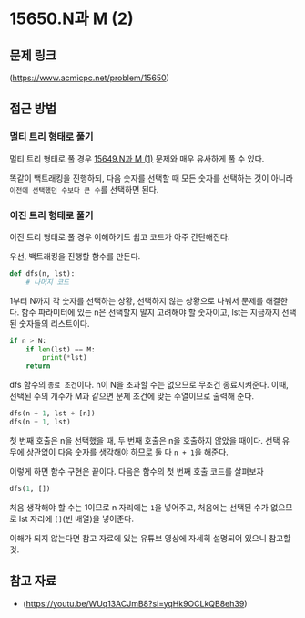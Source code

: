 # 15650.N과 M (2)

## 문제 링크

(https://www.acmicpc.net/problem/15650)

## 접근 방법

### 멀티 트리 형태로 풀기

멀티 트리 형태로 풀 경우 [15649.N과 M (1)](<../15649.N과%20M%20(1)/README.md>) 문제와 매우 유사하게 풀 수 있다.

똑같이 백트래킹을 진행하되, 다음 숫자를 선택할 때 모든 숫자를 선택하는 것이 아니라 `이전에 선택했던 수보다 큰 수`를 선택하면 된다.

### 이진 트리 형태로 풀기

이진 트리 형태로 풀 경우 이해하기도 쉽고 코드가 아주 간단해진다.

우선, 백트래킹을 진행할 함수를 만든다.

```python
def dfs(n, lst):
    # 나머지 코드
```

1부터 N까지 각 숫자를 선택하는 상황, 선택하지 않는 상황으로 나눠서 문제를 해결한다. 함수 파라미터에 있는 n은 선택할지 말지 고려해야 할 숫자이고, lst는 지금까지 선택된 숫자들의 리스트이다.

```python
if n > N:
    if len(lst) == M:
        print(*lst)
    return
```

dfs 함수의 `종료 조건`이다. n이 N을 초과할 수는 없으므로 무조건 종료시켜준다. 이때, 선택된 수의 개수가 M과 같으면 문제 조건에 맞는 수열이므로 출력해 준다.

```python
dfs(n + 1, lst + [n])
dfs(n + 1, lst)
```

첫 번째 호출은 n을 선택했을 때, 두 번째 호출은 n을 호출하지 않았을 때이다. 선택 유무에 상관없이 다음 숫자를 생각해야 하므로 둘 다 `n + 1`을 해준다.

이렇게 하면 함수 구현은 끝이다. 다음은 함수의 첫 번째 호출 코드를 살펴보자

```python
dfs(1, [])
```

처음 생각해야 할 수는 1이므로 n 자리에는 `1`을 넣어주고, 처음에는 선택된 수가 없으므로 lst 자리에 `[]`(빈 배열)을 넣어준다.

이해가 되지 않는다면 참고 자료에 있는 유튜브 영상에 자세히 설명되어 있으니 참고할 것.

## 참고 자료

- (https://youtu.be/WUq13ACJmB8?si=yqHk9OCLkQB8eh39)

